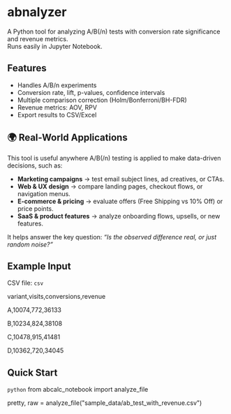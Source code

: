 # abnalyzer

A Python tool for analyzing A/B(/n) tests with conversion rate significance and revenue metrics.  
Runs easily in Jupyter Notebook.

## Features
- Handles A/B/n experiments
- Conversion rate, lift, p-values, confidence intervals
- Multiple comparison correction (Holm/Bonferroni/BH-FDR)
- Revenue metrics: AOV, RPV
- Export results to CSV/Excel

## 🌍 Real-World Applications

This tool is useful anywhere A/B(/n) testing is applied to make data-driven decisions, such as:

- **Marketing campaigns** → test email subject lines, ad creatives, or CTAs.  
- **Web & UX design** → compare landing pages, checkout flows, or navigation menus.  
- **E-commerce & pricing** → evaluate offers (Free Shipping vs 10% Off) or price points.  
- **SaaS & product features** → analyze onboarding flows, upsells, or new features.  

It helps answer the key question: *“Is the observed difference real, or just random noise?”*  

## Example Input
CSV file:
```csv```

variant,visits,conversions,revenue

A,10074,772,36133

B,10234,824,38108

C,10478,915,41481

D,10362,720,34045

## Quick Start
```python```
from abcalc_notebook import analyze_file

pretty, raw = analyze_file("sample_data/ab_test_with_revenue.csv")
